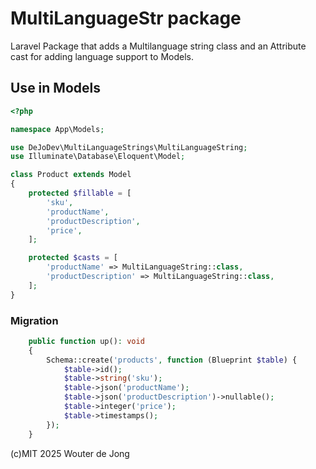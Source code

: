 # MultiLanguageStr package
Laravel Package that adds a Multilanguage string class and an Attribute cast for adding language support to Models.

## Use in Models
```php
<?php

namespace App\Models;

use DeJoDev\MultiLanguageStrings\MultiLanguageString;
use Illuminate\Database\Eloquent\Model;

class Product extends Model
{
    protected $fillable = [
        'sku',
        'productName',
        'productDescription',
        'price',
    ];

    protected $casts = [
        'productName' => MultiLanguageString::class,
        'productDescription' => MultiLanguageString::class,
    ];
}
```

### Migration
```php
    public function up(): void
    {
        Schema::create('products', function (Blueprint $table) {
            $table->id();
            $table->string('sku');
            $table->json('productName');
            $table->json('productDescription')->nullable();
            $table->integer('price');
            $table->timestamps();
        });
    }
```

(c)MIT 2025 Wouter de Jong
